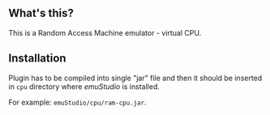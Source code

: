 What's this?
------------

This is a Random Access Machine emulator - virtual CPU.

Installation
------------

Plugin has to be compiled into single "jar" file and then it should be
inserted in `cpu` directory where *emuStudio* is installed.

For example: `emuStudio/cpu/ram-cpu.jar`.
